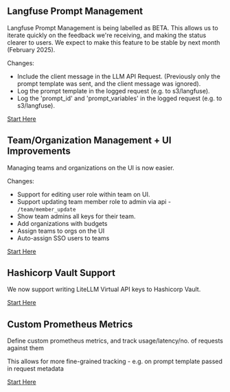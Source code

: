 ## Langfuse Prompt Management 

Langfuse Prompt Management is being labelled as BETA. This allows us to iterate quickly on the feedback we're receiving, and making the status clearer to users. We expect to make this feature to be stable by next month (February 2025).

Changes:
- Include the client message in the LLM API Request. (Previously only the prompt template was sent, and the client message was ignored).
- Log the prompt template in the logged request (e.g. to s3/langfuse). 
- Log the 'prompt_id' and 'prompt_variables' in the logged request (e.g. to s3/langfuse). 


[Start Here](https://docs.litellm.ai/docs/proxy/prompt_management)

## Team/Organization Management + UI Improvements

Managing teams and organizations on the UI is now easier. 

Changes:
- Support for editing user role within team on UI. 
- Support updating team member role to admin via api - `/team/member_update`
- Show team admins all keys for their team. 
- Add organizations with budgets
- Assign teams to orgs on the UI
- Auto-assign SSO users to teams

[Start Here](https://docs.litellm.ai/docs/proxy/self_serve)

## Hashicorp Vault Support

We now support writing LiteLLM Virtual API keys to Hashicorp Vault. 

[Start Here](https://docs.litellm.ai/docs/proxy/vault)

## Custom Prometheus Metrics

Define custom prometheus metrics, and track usage/latency/no. of requests against them

This allows for more fine-grained tracking - e.g. on prompt template passed in request metadata

[Start Here](https://docs.litellm.ai/docs/proxy/prometheus#beta-custom-metrics)

